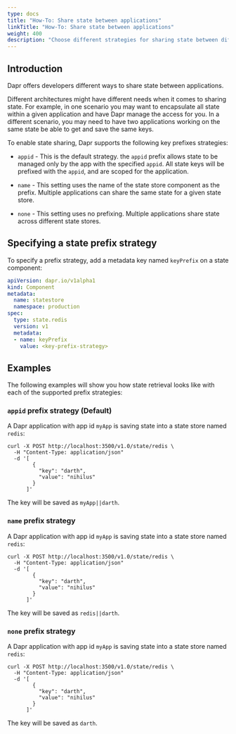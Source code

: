 ```yaml
---
type: docs
title: "How-To: Share state between applications"
linkTitle: "How-To: Share state between applications"
weight: 400
description: "Choose different strategies for sharing state between different applications"
---
```


## Introduction

Dapr offers developers different ways to share state between applications.

Different architectures might have different needs when it comes to sharing state. For example, in one scenario you may want to encapsulate all state within a given application and have Dapr manage the access for you. In a different scenario, you may need to have two applications working on the same state be able to get and save the same keys.

To enable state sharing, Dapr supports the following key prefixes strategies:

* `appid` - This is the default strategy. the `appid` prefix allows state to be managed only by the app with the specified `appid`. All state keys will be prefixed with the `appid`, and are scoped for the application.

* `name` - This setting uses the name of the state store component as the prefix. Multiple applications can share the same state for a given state store.

* `none` - This setting uses no prefixing. Multiple applications share state across different state stores.

## Specifying a state prefix strategy

To specify a prefix strategy, add a metadata key named `keyPrefix` on a state component:

```yaml
apiVersion: dapr.io/v1alpha1
kind: Component
metadata:
  name: statestore
  namespace: production
spec:
  type: state.redis
  version: v1
  metadata:
  - name: keyPrefix
    value: <key-prefix-strategy>
```

## Examples

The following examples will show you how state retrieval looks like with each of the supported prefix strategies:

### `appid` prefix strategy (Default)

A Dapr application with app id `myApp` is saving state into a state store named `redis`:

```shell
curl -X POST http://localhost:3500/v1.0/state/redis \
  -H "Content-Type: application/json"
  -d '[
        {
          "key": "darth",
          "value": "nihilus"
        }
      ]'
```

The key will be saved as `myApp||darth`.

### `name` prefix strategy

A Dapr application with app id `myApp` is saving state into a state store named `redis`:

```shell
curl -X POST http://localhost:3500/v1.0/state/redis \
  -H "Content-Type: application/json"
  -d '[
        {
          "key": "darth",
          "value": "nihilus"
        }
      ]'
```

The key will be saved as `redis||darth`.

### `none` prefix strategy

A Dapr application with app id `myApp` is saving state into a state store named `redis`:

```shell
curl -X POST http://localhost:3500/v1.0/state/redis \
  -H "Content-Type: application/json"
  -d '[
        {
          "key": "darth",
          "value": "nihilus"
        }
      ]'
```

The key will be saved as `darth`.

